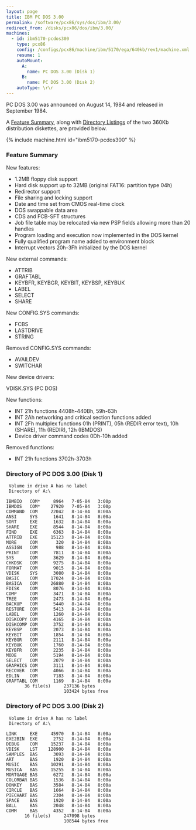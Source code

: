 ```yaml
---
layout: page
title: IBM PC DOS 3.00
permalink: /software/pcx86/sys/dos/ibm/3.00/
redirect_from: /disks/pcx86/dos/ibm/3.00/
machines:
  - id: ibm5170-pcdos300
    type: pcx86
    config: /configs/pcx86/machine/ibm/5170/ega/640kb/rev1/machine.xml
    resume: 1
    autoMount:
      A:
        name: PC DOS 3.00 (Disk 1)
      B:
        name: PC DOS 3.00 (Disk 2)
    autoType: \r\r
---
```


PC DOS 3.00 was announced on August 14, 1984 and released in September 1984.

A [Feature Summary](#feature-summary), along with [Directory Listings](#directory-of-pc-dos-300-disk-1) of the two
360Kb distribution diskettes, are provided below.

{% include machine.html id="ibm5170-pcdos300" %}

### Feature Summary

New features:

- 1.2MB floppy disk support
- Hard disk support up to 32MB (original FAT16: partition type 04h)
- Redirector support
- File sharing and locking support
- Date and time set from CMOS real-time clock
- DOS swappable data area
- CDS and FCB-SFT structures
- Job file table may be relocated via new PSP fields allowing more than 20 handles
- Program loading and execution now implemented in the DOS kernel
- Fully qualified program name added to environment block
- Interrupt vectors 20h-3Fh initialized by the DOS kernel

New external commands:

- ATTRIB
- GRAFTABL
- KEYBFR, KEYBGR, KEYBIT, KEYBSP, KEYBUK
- LABEL
- SELECT
- SHARE

New CONFIG.SYS commands:

- FCBS
- LASTDRIVE
- STRING

Removed CONFIG.SYS commands:

- AVAILDEV
- SWITCHAR

New device drivers:

VDISK.SYS (PC DOS)

New functions:

- INT 21h functions 4408h-440Bh, 59h-63h
- INT 2Ah networking and critical section functions added
- INT 2Fh multiplex functions 01h (PRINT), 05h (REDIR error text), 10h (SHARE), 11h (REDIR), 12h (IBMDOS)
- Device driver command codes 0Dh-10h added

Removed functions:

- INT 21h functions 3702h-3703h

### Directory of PC DOS 3.00 (Disk 1)

     Volume in drive A has no label
     Directory of A:\

    IBMBIO   COM*     8964   7-05-84   3:00p
    IBMDOS   COM*    27920   7-05-84   3:00p
    COMMAND  COM     22042   8-14-84   8:00a
    ANSI     SYS      1641   8-14-84   8:00a
    SORT     EXE      1632   8-14-84   8:00a
    SHARE    EXE      8544   8-14-84   8:00a
    FIND     EXE      6363   8-14-84   8:00a
    ATTRIB   EXE     15123   8-14-84   8:00a
    MORE     COM       320   8-14-84   8:00a
    ASSIGN   COM       988   8-14-84   8:00a
    PRINT    COM      7811   8-14-84   8:00a
    SYS      COM      3629   8-14-84   8:00a
    CHKDSK   COM      9275   8-14-84   8:00a
    FORMAT   COM      9015   8-14-84   8:00a
    VDISK    SYS      3080   8-14-84   8:00a
    BASIC    COM     17024   8-14-84   8:00a
    BASICA   COM     26880   8-14-84   8:00a
    FDISK    COM      8076   8-14-84   8:00a
    COMP     COM      3471   8-14-84   8:00a
    TREE     COM      2473   8-14-84   8:00a
    BACKUP   COM      5440   8-14-84   8:00a
    RESTORE  COM      5413   8-14-84   8:00a
    LABEL    COM      1260   8-14-84   8:00a
    DISKCOPY COM      4165   8-14-84   8:00a
    DISKCOMP COM      3752   8-14-84   8:00a
    KEYBSP   COM      2073   8-14-84   8:00a
    KEYBIT   COM      1854   8-14-84   8:00a
    KEYBGR   COM      2111   8-14-84   8:00a
    KEYBUK   COM      1760   8-14-84   8:00a
    KEYBFR   COM      2235   8-14-84   8:00a
    MODE     COM      5194   8-14-84   8:00a
    SELECT   COM      2079   8-14-84   8:00a
    GRAPHICS COM      3111   8-14-84   8:00a
    RECOVER  COM      4066   8-14-84   8:00a
    EDLIN    COM      7183   8-14-84   8:00a
    GRAFTABL COM      1169   8-14-84   8:00a
           36 file(s)     237136 bytes
                          103424 bytes free

### Directory of PC DOS 3.00 (Disk 2)

     Volume in drive A has no label
     Directory of A:\

    LINK     EXE     45970   8-14-84   8:00a
    EXE2BIN  EXE      2752   8-14-84   8:00a
    DEBUG    COM     15237   8-14-84   8:00a
    VDISK    LST    128900   8-14-84   8:00a
    SAMPLES  BAS      3093   8-14-84   8:00a
    ART      BAS      1920   8-14-84   8:00a
    MUSIC    BAS     10291   8-14-84   8:00a
    MUSICA   BAS     15255   8-14-84   8:00a
    MORTGAGE BAS      6272   8-14-84   8:00a
    COLORBAR BAS      1536   8-14-84   8:00a
    DONKEY   BAS      3584   8-14-84   8:00a
    CIRCLE   BAS      1664   8-14-84   8:00a
    PIECHART BAS      2304   8-14-84   8:00a
    SPACE    BAS      1920   8-14-84   8:00a
    BALL     BAS      2048   8-14-84   8:00a
    COMM     BAS      4352   8-14-84   8:00a
           16 file(s)     247098 bytes
                          108544 bytes free
